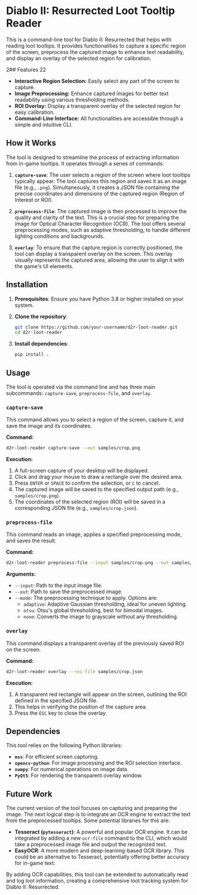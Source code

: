 # Diablo II: Resurrected Loot Tooltip Reader

This is a command-line tool for Diablo II: Resurrected that helps with reading loot tooltips. It provides functionalities to capture a specific region of the screen, preprocess the captured image to enhance text readability, and display an overlay of the selected region for calibration.

2## Features
22
*   **Interactive Region Selection:** Easily select any part of the screen to capture.
*   **Image Preprocessing:** Enhance captured images for better text readability using various thresholding methods.
*   **ROI Overlay:** Display a transparent overlay of the selected region for easy calibration.
*   **Command-Line Interface:** All functionalities are accessible through a simple and intuitive CLI.

## How it Works

The tool is designed to streamline the process of extracting information from in-game tooltips. It operates through a series of commands:

1.  **`capture-save`**: The user selects a region of the screen where loot tooltips typically appear. The tool captures this region and saves it as an image file (e.g., `.png`). Simultaneously, it creates a JSON file containing the precise coordinates and dimensions of the captured region (Region of Interest or ROI).

2.  **`preprocess-file`**: The captured image is then processed to improve the quality and clarity of the text. This is a crucial step for preparing the image for Optical Character Recognition (OCR). The tool offers several preprocessing modes, such as adaptive thresholding, to handle different lighting conditions and backgrounds.

3.  **`overlay`**: To ensure that the capture region is correctly positioned, the tool can display a transparent overlay on the screen. This overlay visually represents the captured area, allowing the user to align it with the game's UI elements.

## Installation

1.  **Prerequisites**: Ensure you have Python 3.8 or higher installed on your system.

2.  **Clone the repository**:
    ```bash
    git clone https://github.com/your-username/d2r-loot-reader.git
    cd d2r-loot-reader
    ```

3.  **Install dependencies**:
    ```bash
    pip install .
    ```

## Usage

The tool is operated via the command line and has three main subcommands: `capture-save`, `preprocess-file`, and `overlay`.

### `capture-save`

This command allows you to select a region of the screen, capture it, and save the image and its coordinates.

**Command:**
```bash
d2r-loot-reader capture-save --out samples/crop.png
```

**Execution:**
1.  A full-screen capture of your desktop will be displayed.
2.  Click and drag your mouse to draw a rectangle over the desired area.
3.  Press `ENTER` or `SPACE` to confirm the selection, or `C` to cancel.
4.  The captured image will be saved to the specified output path (e.g., `samples/crop.png`).
5.  The coordinates of the selected region (ROI) will be saved in a corresponding JSON file (e.g., `samples/crop.json`).

### `preprocess-file`

This command reads an image, applies a specified preprocessing mode, and saves the result.

**Command:**
```bash
d2r-loot-reader preprocess-file --input samples/crop.png --out samples/crop_preprocessed.png --mode adaptive
```

**Arguments:**
*   `--input`: Path to the input image file.
*   `--out`: Path to save the preprocessed image.
*   `--mode`: The preprocessing technique to apply. Options are:
    *   `adaptive`: Adaptive Gaussian thresholding, ideal for uneven lighting.
    *   `otsu`: Otsu's global thresholding, best for bimodal images.
    *   `none`: Converts the image to grayscale without any thresholding.

### `overlay`

This command displays a transparent overlay of the previously saved ROI on the screen.

**Command:**
```bash
d2r-loot-reader overlay --roi-file samples/crop.json
```

**Execution:**
1.  A transparent red rectangle will appear on the screen, outlining the ROI defined in the specified JSON file.
2.  This helps in verifying the position of the capture area.
3.  Press the `ESC` key to close the overlay.

## Dependencies

This tool relies on the following Python libraries:

*   **`mss`**: For efficient screen capturing.
*   **`opencv-python`**: For image processing and the ROI selection interface.
*   **`numpy`**: For numerical operations on image data.
*   **`PyQt5`**: For rendering the transparent overlay window.

## Future Work

The current version of the tool focuses on capturing and preparing the image. The next logical step is to integrate an OCR engine to extract the text from the preprocessed tooltips. Some potential libraries for this are:

*   **Tesseract (`pytesseract`)**: A powerful and popular OCR engine. It can be integrated by adding a new `ocr-file` command to the CLI, which would take a preprocessed image file and output the recognized text.
*   **EasyOCR**: A more modern and deep-learning-based OCR library. This could be an alternative to Tesseract, potentially offering better accuracy for in-game text.

By adding OCR capabilities, this tool can be extended to automatically read and log loot information, creating a comprehensive loot tracking system for Diablo II: Resurrected.
